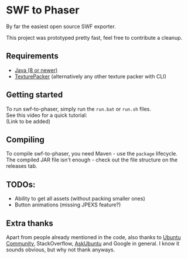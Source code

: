 # SWF to Phaser
By far the easiest open source SWF exporter.

This project was prototyped pretty fast, feel free to contribute a cleanup.

## Requirements
- [Java \(8 or newer\)](https://adoptium.net/temurin/releases?version=8)
- [TexturePacker](https://www.codeandweb.com/texturepacker) (alternatively any other texture packer with CLI)

## Getting started
To run swf-to-phaser, simply run the `run.bat` or `run.sh` files.\
See this video for a quick tutorial:\
(Link to be added)

## Compiling
To compile swf-to-phaser, you need Maven - use the `package` lifecycle.\
The compiled JAR file isn't enough - check out the file structure on the releases tab.

## TODOs:
- Ability to get all assets (without packing smaller ones)
- Button animations (missing JPEXS feature?)

## Extra thanks
Apart from people already mentioned in the code, also thanks to [Ubuntu Community](https://help.ubuntu.com/community/Beginners/BashScripting), StackOverflow, [AskUbuntu](https://askubuntu.com/a/108260) and Google in general. I know it sounds obvious, but why not thank anyways.